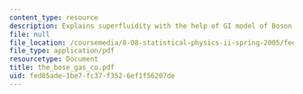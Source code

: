 ```yaml
---
content_type: resource
description: Explains superfluidity with the help of GI model of Boson condensation.
file: null
file_location: /coursemedia/8-08-statistical-physics-ii-spring-2005/fed85ade1be7fc37f3526ef1f56207de_the_bose_gas_co.pdf
file_type: application/pdf
resourcetype: Document
title: the_bose_gas_co.pdf
uid: fed85ade-1be7-fc37-f352-6ef1f56207de
---
```

